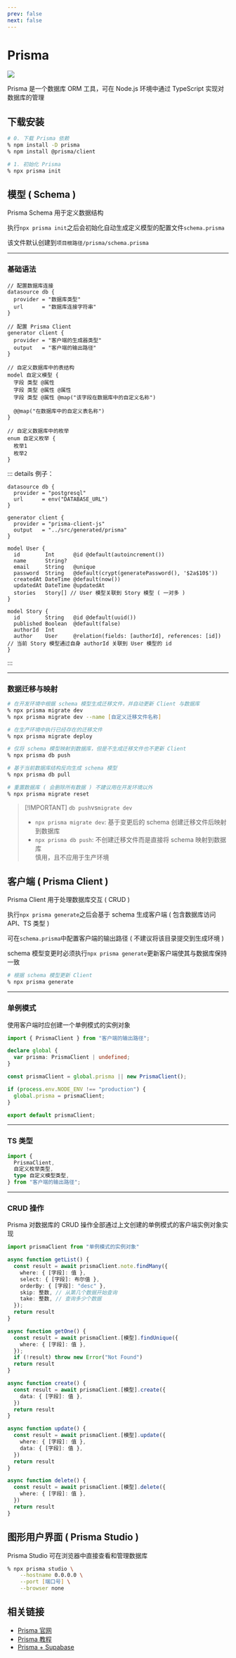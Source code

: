 ```yaml
---
prev: false
next: false
---
```


# Prisma

![](/static/skill-images/database--prisma.png)

Prisma 是一个数据库 ORM 工具，可在 Node.js 环境中通过 TypeScript 实现对数据库的管理

## 下载安装

```zsh
# 0. 下载 Prisma 依赖
% npm install -D prisma
% npm install @prisma/client

# 1. 初始化 Prisma
% npx prisma init
```

## 模型 ( Schema )

Prisma Schema 用于定义数据结构

执行`npx prisma init`之后会初始化自动生成定义模型的配置文件`schema.prisma`

该文件默认创建到`项目根路径/prisma/schema.prisma`

---

### 基础语法

```prisma
// 配置数据库连接
datasource db {
  provider = "数据库类型"
  url      = "数据库连接字符串"
}

// 配置 Prisma Client
generator client {
  provider = "客户端的生成器类型"
  output   = "客户端的输出路径"
}

// 自定义数据库中的表结构
model 自定义模型 {
  字段 类型 @属性
  字段 类型 @属性 @属性
  字段 类型 @属性 @map("该字段在数据库中的自定义名称")

  @@map("在数据库中的自定义表名称")
}

// 自定义数据库中的枚举
enum 自定义枚举 {
  枚举1
  枚举2
}
```

::: details 例子：

```prisma
datasource db {
  provider = "postgresql"
  url      = env("DATABASE_URL")
}

generator client {
  provider = "prisma-client-js"
  output   = "../src/generated/prisma"
}

model User {
  id        Int      @id @default(autoincrement())
  name      String?
  email     String   @unique
  password  String   @default(crypt(generatePassword(), '$2a$10$'))
  createdAt DateTime @default(now())
  updatedAt DateTime @updatedAt
  stories   Story[] // User 模型关联到 Story 模型 ( 一对多 )
}

model Story {
  id        String   @id @default(uuid())
  published Boolean  @default(false)
  authorId  Int
  author    User     @relation(fields: [authorId], references: [id])  // 当前 Story 模型通过自身 authorId 关联到 User 模型的 id
}
```

:::

---

### 数据迁移与映射

```zsh
# 在开发环境中根据 schema 模型生成迁移文件，并自动更新 Client 与数据库
% npx prisma migrate dev
% npx prisma migrate dev --name [自定义迁移文件名称]

# 在生产环境中执行已经存在的迁移文件
% npx prisma migrate deploy

# 仅将 schema 模型映射到数据库，但是不生成迁移文件也不更新 Client
% npx prisma db push

# 基于当前数据库结构反向生成 schema 模型
% npx prisma db pull

# 重置数据库 ( 会删除所有数据 ) 不建议用在开发环境以外
% npx prisma migrate reset
```

> [!IMPORTANT] <code>db push</code>vs<code>migrate dev</code>
>
> - `npx prisma migrate dev`: 基于变更后的 schema 创建迁移文件后映射到数据库
> - `npx prisma db push`: 不创建迁移文件而是直接将 schema 映射到数据库<br/>慎用，且不应用于生产环境

## 客户端 ( Prisma Client )

Prisma Client 用于处理数据库交互 ( CRUD )

执行`npx prisma generate`之后会基于 schema 生成客户端 ( 包含数据库访问 API、TS 类型 )

可在`schema.prisma`中配置客户端的输出路径 ( 不建议将该目录提交到生成环境 )

schema 模型变更时必须执行`npx prisma generate`更新客户端使其与数据库保持一致

```zsh
# 根据 schema 模型更新 Client
% npx prisma generate
```

---

### 单例模式

使用客户端时应创建一个单例模式的实例对象

```ts
import { PrismaClient } from "客户端的输出路径";

declare global {
  var prisma: PrismaClient | undefined;
}

const prismaClient = global.prisma || new PrismaClient();

if (process.env.NODE_ENV !== "production") {
  global.prisma = prismaClient;
}

export default prismaClient;
```

---

### TS 类型

```ts
import {
  PrismaClient,
  自定义枚举类型,
  type 自定义模型类型,
} from "客户端的输出路径";
```

---

### CRUD 操作

Prisma 对数据库的 CRUD 操作全部通过上文创建的单例模式的客户端实例对象实现

```ts
import prismaClient from "单例模式的实例对象"

async function getList() {
  const result = await prismaClient.note.findMany({
    where: { [字段]: 值 },
    select: { [字段]: 布尔值 },
    orderBy: { [字段]: "desc" },
    skip: 整数, // 从第几个数据开始查询
    take: 整数, // 查询多少个数据
  });
  return result
}

async function getOne() {
  const result = await prismaClient.[模型].findUnique({
    where: { [字段]: 值 },
  });
  if (!result) throw new Error("Not Found")
  return result
}

async function create() {
  const result = await prismaClient.[模型].create({
    data: { [字段]: 值 },
  })
  return result
}

async function update() {
  const result = await prismaClient.[模型].update({
    where: { [字段]: 值 },
    data: { [字段]: 值 },
  })
  return result
}

async function delete() {
  const result = await prismaClient.[模型].delete({
    where: { [字段]: 值 },
  })
  return result
}
```

## 图形用户界面 ( Prisma Studio )

Prisma Studio 可在浏览器中直接查看和管理数据库

```zsh
% npx prisma studio \
    --hostname 0.0.0.0 \
    --port [端口号] \
    --browser none
```

## 相关链接

- [Prisma 官网](https://www.prisma.io/)
- [Prisma 教程](https://www.bilibili.com/video/BV1da4y1g7ee?spm_id_from=333.788.player.player_end_recommend_autoplay&vd_source=8960252a3845b76b699282b11f36ab5c)
- [Prisma + Supabase](https://zenn.dev/kiriyama/articles/89bac9034bbe7a#3%3Aprisma%E3%81%AE%E3%82%A4%E3%83%B3%E3%82%B9%E3%83%88%E3%83%BC%E3%83%AB%E3%81%A8%E8%A8%AD%E5%AE%9A)
